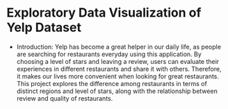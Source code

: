 # Exploratory Data Visualization of Yelp Dataset

  - Introduction: Yelp has become a great helper in our daily life, as people are searching for restaurants everyday using this application. By choosing a level of stars and leaving a review, users can evaluate their experiences in different restaurants and share it with others. Therefore, it makes our lives more convenient when looking for great restaurants. This project explores the difference among restaurants in terms of distinct regions and level of stars, along with the relationship between review and quality of restaurants.
